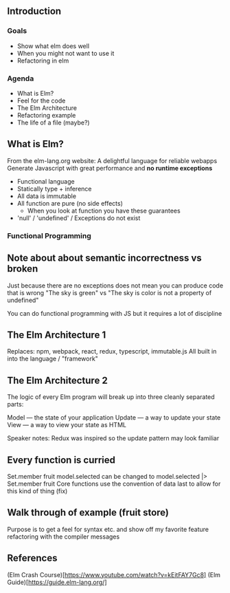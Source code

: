 ## Introduction
### Goals
- Show what elm does well
- When you might not want to use it
- Refactoring in elm

### Agenda
- What is Elm?
- Feel for the code
- The Elm Architecture
- Refactoring example
- The life of a file (maybe?)

## What is Elm?
From the elm-lang.org website:
A delightful language for reliable webapps
Generate Javascript with great performance and **no runtime exceptions**

- Functional language
- Statically type + inference
- All data is immutable
- All function are pure (no side effects)
	- When you look at function you have these guarantees
- 'null' / 'undefined' / Exceptions do not exist

### Functional Programming
## Note about about semantic incorrectness vs broken
Just because there are no exceptions does not mean you can produce code that is wrong
"The sky is green" vs "The sky is color is not a property of undefined"

You can do functional programming with JS but it requires a lot of discipline 

## The Elm Architecture 1
Replaces: npm, webpack, react, redux, typescript, immutable.js
All built in into the language / "framework"

## The Elm Architecture 2
The logic of every Elm program will break up into three cleanly separated parts:

Model — the state of your application
Update — a way to update your state
View — a way to view your state as HTML

Speaker notes:
Redux was inspired so the update pattern may look familiar

## Every function is curried 
Set.member fruit model.selected
can be changed to model.selected |> Set.member fruit
Core functions use the convention of data last to allow for this kind of thing (fix)

## Walk through of example (fruit store)
Purpose is to get a feel for syntax etc. and show off my favorite feature refactoring with the compiler messages

## References
(Elm Crash Course)[https://www.youtube.com/watch?v=kEitFAY7Gc8]
(Elm Guide)[https://guide.elm-lang.org/]